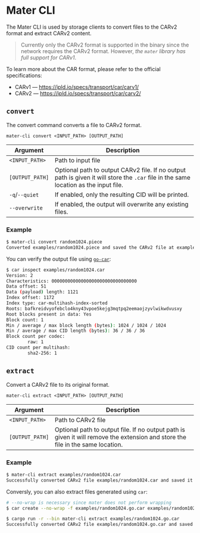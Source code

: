 # Mater CLI

 <!-- NOTE(@jmg-duarte,24/10/2024): ideally we'd point to the docs.rs of mater too, hopefully we can get mater and the cli published asides from this -->

The Mater CLI is used by storage clients to convert files to the CARv2 format and extract CARv2 content.

> Currently only the CARv2 format is supported in the binary since the network requires the CARv2 format.
> However, *the `mater` library has full support for CARv1*.

To learn more about the CAR format, please refer to the official specifications:
* CARv1 — <https://ipld.io/specs/transport/car/carv1/>
* CARv2 — <https://ipld.io/specs/transport/car/carv2/>

## `convert`

The convert command converts a file to CARv2 format.

`mater-cli convert <INPUT_PATH> [OUTPUT_PATH]`

| Argument        | Description                                                                                                        |
| --------------- | ------------------------------------------------------------------------------------------------------------------ |
| `<INPUT_PATH>`  | Path to input file                                                                                                 |
| `[OUTPUT_PATH]` | Optional path to output CARv2 file. If no output path is given it will store the `.car` file in the same location as the input file. |
| `-q`/`--quiet` | If enabled, only the resulting CID will be printed. |
| `--overwrite` | If enabled, the output will overwrite any existing files. |

### Example

```bash
$ mater-cli convert random1024.piece
Converted examples/random1024.piece and saved the CARv2 file at examples/random1024.car with a CID of bafkreidvyofebclo4kny43vpoe5kejg3mqtpq2eemaojzyvlwikwdvusxy
```

You can verify the output file using [`go-car`](https://github.com/ipld/go-car):

```bash
$ car inspect examples/random1024.car
Version: 2
Characteristics: 00000000000000000000000000000000
Data offset: 51
Data (payload) length: 1121
Index offset: 1172
Index type: car-multihash-index-sorted
Roots: bafkreidvyofebclo4kny43vpoe5kejg3mqtpq2eemaojzyvlwikwdvusxy
Root blocks present in data: Yes
Block count: 1
Min / average / max block length (bytes): 1024 / 1024 / 1024
Min / average / max CID length (bytes): 36 / 36 / 36
Block count per codec:
        raw: 1
CID count per multihash:
        sha2-256: 1
```


## `extract`

Convert a CARv2 file to its original format.

`mater-cli extract <INPUT_PATH> [OUTPUT_PATH]`

| Argument        | Description                                                                                                                    |
| --------------- | ------------------------------------------------------------------------------------------------------------------------------ |
| `<INPUT_PATH>`  | Path to CARv2 file                                                                                                             |
| `[OUTPUT_PATH]` | Optional path to output file. If no output path is given it will remove the extension and store the file in the same location. |

### Example

```bash
$ mater-cli extract examples/random1024.car
Successfully converted CARv2 file examples/random1024.car and saved it to to examples/random1024
```

Conversly, you can also extract files generated using `car`:
```bash
# --no-wrap is necessary since mater does not perform wrapping
$ car create --no-wrap -f examples/random1024.go.car examples/random1024.piece
```

```bash
$ cargo run -r --bin mater-cli extract examples/random1024.go.car
Successfully converted CARv2 file examples/random1024.go.car and saved it to to examples/random1024.go
```
